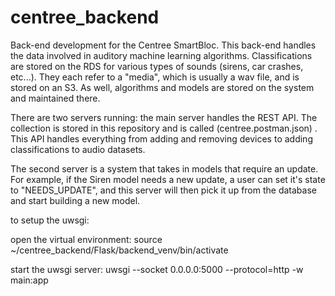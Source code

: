 # centree_backend
Back-end development for the Centree SmartBloc. This back-end handles the data involved in auditory machine learning algorithms. Classifications are stored on the RDS for various types of sounds (sirens, car crashes, etc...). They each refer to a "media", which is usually a wav file, and is stored on an S3. As well, algorithms and models are stored on the system and maintained there.

There are two servers running: the main server handles the REST API. The collection is stored in this repository and is called (centree.postman.json) . This API handles everything from adding and removing devices to adding classifications to audio datasets.

The second server is a system that takes in models that require an update. For example, if the Siren model needs a new update, a user can set it's state to "NEEDS_UPDATE", and this server will then pick it up from the database and start building a new model. 


to setup the uwsgi:

open the virtual environment: source ~/centree_backend/Flask/backend_venv/bin/activate

start the uwsgi server: uwsgi --socket 0.0.0.0:5000 --protocol=http -w main:app

